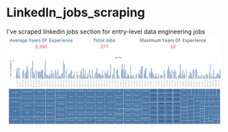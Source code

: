 # LinkedIn_jobs_scraping
I've scraped linkedin jobs section for entry-level data engineering jobs
![Tableau Public](https://github.com/Imranian/LinkedIn_jobs_scraping/blob/1e76d3db5f5800ddecdcf398038dd0eef3fc1985/Dashboard%201.png)
